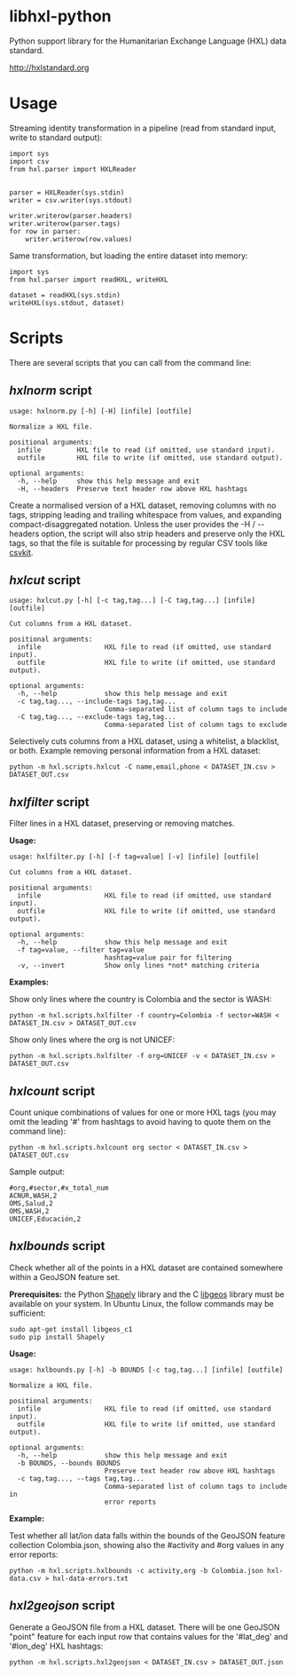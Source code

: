 libhxl-python
=============

Python support library for the Humanitarian Exchange Language (HXL) data standard.

http://hxlstandard.org

# Usage

Streaming identity transformation in a pipeline (read from standard input, write to standard output):

```
import sys
import csv
from hxl.parser import HXLReader


parser = HXLReader(sys.stdin)
writer = csv.writer(sys.stdout)

writer.writerow(parser.headers)
writer.writerow(parser.tags)
for row in parser:
    writer.writerow(row.values)
```

Same transformation, but loading the entire dataset into memory:

```
import sys
from hxl.parser import readHXL, writeHXL

dataset = readHXL(sys.stdin)
writeHXL(sys.stdout, dataset)
```

# Scripts

There are several scripts that you can call from the command line:

## _hxlnorm_ script

```
usage: hxlnorm.py [-h] [-H] [infile] [outfile]

Normalize a HXL file.

positional arguments:
  infile         HXL file to read (if omitted, use standard input).
  outfile        HXL file to write (if omitted, use standard output).

optional arguments:
  -h, --help     show this help message and exit
  -H, --headers  Preserve text header row above HXL hashtags
```

Create a normalised version of a HXL dataset, removing columns with no
tags, stripping leading and trailing whitespace from values, and
expanding compact-disaggregated notation. Unless the user provides the
-H / --headers option, the script will also strip headers and preserve
only the HXL tags, so that the file is suitable for processing by
regular CSV tools like
[csvkit](http://csvkit.readthedocs.org/en/0.9.0/).

## _hxlcut_ script

```
usage: hxlcut.py [-h] [-c tag,tag...] [-C tag,tag...] [infile] [outfile]

Cut columns from a HXL dataset.

positional arguments:
  infile                HXL file to read (if omitted, use standard input).
  outfile               HXL file to write (if omitted, use standard output).

optional arguments:
  -h, --help            show this help message and exit
  -c tag,tag..., --include-tags tag,tag...
                        Comma-separated list of column tags to include
  -C tag,tag..., --exclude-tags tag,tag...
                        Comma-separated list of column tags to exclude
```

Selectively cuts columns from a HXL dataset, using a whitelist, a
blacklist, or both.  Example removing personal information from a HXL
dataset:

```
python -m hxl.scripts.hxlcut -C name,email,phone < DATASET_IN.csv > DATASET_OUT.csv
```

## _hxlfilter_ script

Filter lines in a HXL dataset, preserving or removing matches.

**Usage:**

```
usage: hxlfilter.py [-h] [-f tag=value] [-v] [infile] [outfile]

Cut columns from a HXL dataset.

positional arguments:
  infile                HXL file to read (if omitted, use standard input).
  outfile               HXL file to write (if omitted, use standard output).

optional arguments:
  -h, --help            show this help message and exit
  -f tag=value, --filter tag=value
                        hashtag=value pair for filtering
  -v, --invert          Show only lines *not* matching criteria
```

**Examples:**

Show only lines where the country is Colombia and the sector is WASH:

```
python -m hxl.scripts.hxlfilter -f country=Colombia -f sector=WASH < DATASET_IN.csv > DATASET_OUT.csv
```

Show only lines where the org is not UNICEF:

```
python -m hxl.scripts.hxlfilter -f org=UNICEF -v < DATASET_IN.csv > DATASET_OUT.csv
```

## _hxlcount_ script

Count unique combinations of values for one or more HXL tags (you may
omit the leading '#' from hashtags to avoid having to quote them on
the command line):

```
python -m hxl.scripts.hxlcount org sector < DATASET_IN.csv > DATASET_OUT.csv
```

Sample output:

```
#org,#sector,#x_total_num
ACNUR,WASH,2
OMS,Salud,2
OMS,WASH,2
UNICEF,Educación,2
```

## _hxlbounds_ script

Check whether all of the points in a HXL dataset are contained
somewhere within a GeoJSON feature set.

**Prerequisites:** the Python
[Shapely](https://pypi.python.org/pypi/Shapely) library and the C
[libgeos](http://trac.osgeo.org/geos/) library must be available on
your system. In Ubuntu Linux, the follow commands may be sufficient:

```
sudo apt-get install libgeos_c1
sudo pip install Shapely
```

**Usage:**

```
usage: hxlbounds.py [-h] -b BOUNDS [-c tag,tag...] [infile] [outfile]

Normalize a HXL file.

positional arguments:
  infile                HXL file to read (if omitted, use standard input).
  outfile               HXL file to write (if omitted, use standard output).

optional arguments:
  -h, --help            show this help message and exit
  -b BOUNDS, --bounds BOUNDS
                        Preserve text header row above HXL hashtags
  -c tag,tag..., --tags tag,tag...
                        Comma-separated list of column tags to include in
                        error reports
```

**Example:**

Test whether all lat/lon data falls within the bounds of the GeoJSON
feature collection Colombia.json, showing also the #activity and #org
values in any error reports:

```
python -m hxl.scripts.hxlbounds -c activity,org -b Colombia.json hxl-data.csv > hxl-data-errors.txt
```

## _hxl2geojson_ script

Generate a GeoJSON file from a HXL dataset. There will be one GeoJSON
"point" feature for each input row that contains values for the
'#lat_deg' and '#lon_deg' HXL hashtags:

```
python -m hxl.scripts.hxl2geojson < DATASET_IN.csv > DATASET_OUT.json
```

